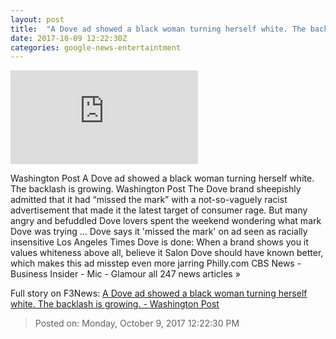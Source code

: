 ```yaml
---
layout: post
title:  "A Dove ad showed a black woman turning herself white. The backlash is growing. - Washington Post"
date: 2017-10-09 12:22:30Z
categories: google-news-entertaintment
---
```


![A Dove ad showed a black woman turning herself white. The backlash is growing. - Washington Post](https://img.washingtonpost.com/pbox.php?url=http://img.washingtonpost.com/news/business/wp-content/uploads/sites/8/2017/10/dovefeatured.jpg&w=1484&op=resize&opt=1&filter=antialias&t=20170517)

Washington Post A Dove ad showed a black woman turning herself white. The backlash is growing. Washington Post The Dove brand sheepishly admitted that it had “missed the mark” with a not-so-vaguely racist advertisement that made it the latest target of consumer rage. But many angry and befuddled Dove lovers spent the weekend wondering what mark Dove was trying ... Dove says it 'missed the mark' on ad seen as racially insensitive Los Angeles Times Dove is done: When a brand shows you it values whiteness above all, believe it Salon Dove should have known better, which makes this ad misstep even more jarring Philly.com CBS News - Business Insider - Mic - Glamour all 247 news articles »


Full story on F3News: [A Dove ad showed a black woman turning herself white. The backlash is growing. - Washington Post](http://www.f3nws.com/n/eBbQsE)

> Posted on: Monday, October 9, 2017 12:22:30 PM
